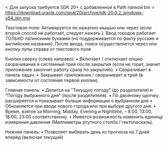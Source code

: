 < Для запуска требуется SDK 20+ с добавленной в Path папкой bin >
https://download.oracle.com/java/20/archive/jdk-20.0.2_windows-x64_bin.msi

Текстовое поле:
Активируется по нажатию мышью или через <ENTER> (если второй способ не работает, следует нажать <TAB>).
Ввод городов работает ТОЛЬКО латинскими буквами (но поддерживается по факту русские и английские названия).
После ввода, поиск осуществляется через <ENTER> или кнопку лупы справа от текстового поля.

Кнопки сверху (слева направо):
• Включает / отключает опцию сворачивания в системный трей после закрытия (если не горит, значит приложение закончит работу сразу по закрытию).
• Сворачивает в панель задач.
• Закрывает приложение / сворачивает в трей (в зависимости от состояния первой кнопки).

Главная панель:
• Делится на "Текущую погоду" (до разделителя) и "Погоду выбранного дня" (после разделителя).
• По двойному щелчку расширяется и показывает больше информации о выбранном дне
• Обновляется при вводе нового города или при выборе другого дня.
• Время, взятое за Morning, Midday, Evening и Nighttime, – 8:00, 13:00, 18:00, 23:00 соответственно.
• Имеется возможность изменить единицу измерения давления (Миллиметры ртутного столба / гектопаскаль).

Нижняя панель:
• Позволяет выбирать день из прогноза на 7 дней вперёд (включая текущий)
